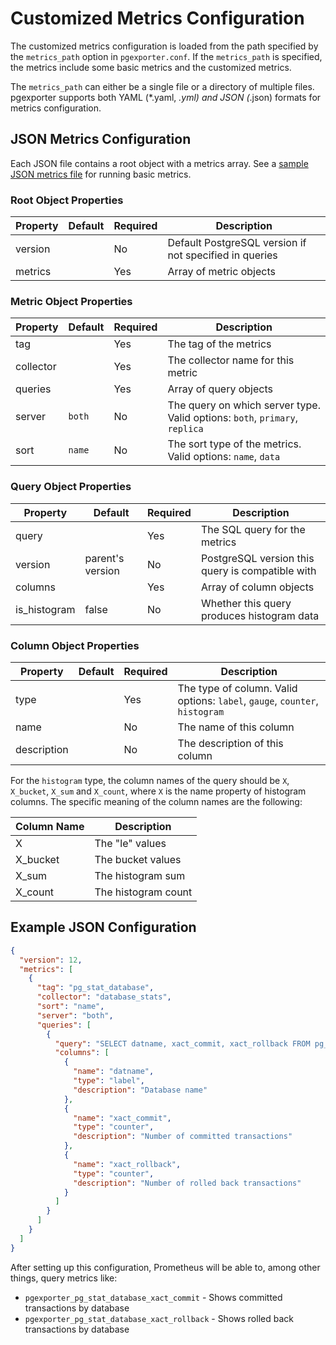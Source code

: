 # Customized Metrics Configuration

The customized metrics configuration is loaded from the path specified by the `metrics_path` option in `pgexporter.conf`. If the `metrics_path` is specified, the metrics include some basic metrics and the customized metrics.

The `metrics_path` can either be a single file or a directory of multiple files. pgexporter supports both YAML (*.yaml, *.yml) and JSON (*.json) formats for metrics configuration.

## JSON Metrics Configuration

Each JSON file contains a root object with a metrics array. See a [sample JSON metrics file](../contrib/json/postgresql-12.json) for running basic metrics.

### Root Object Properties
| Property | Default | Required | Description |
|----------|---------|----------|-------------|
| version  | | No | Default PostgreSQL version if not specified in queries |
| metrics  | | Yes | Array of metric objects |

### Metric Object Properties
| Property | Default | Required | Description |
|----------|---------|----------|-------------|
| tag | | Yes | The tag of the metrics |
| collector | | Yes | The collector name for this metric |
| queries | | Yes | Array of query objects |
| server  | `both` | No | The query on which server type. Valid options: `both`, `primary`, `replica` |
| sort | `name` | No | The sort type of the metrics. Valid options: `name`, `data` |

### Query Object Properties
| Property | Default | Required | Description |
|----------|---------|----------|-------------|
| query | | Yes | The SQL query for the metrics |
| version | parent's version | No | PostgreSQL version this query is compatible with |
| columns | | Yes | Array of column objects |
| is_histogram | false | No | Whether this query produces histogram data |

### Column Object Properties
| Property | Default | Required | Description |
|----------|---------|----------|-------------|
| type | | Yes | The type of column. Valid options: `label`, `gauge`, `counter`, `histogram` |
| name | | No | The name of this column |
| description | | No | The description of this column |

For the `histogram` type, the column names of the query should be `X`, `X_bucket`, `X_sum` and `X_count`, where `X` is the name property of histogram columns. The specific meaning of the column names are the following:

| Column Name | Description |
|-------------|-------------|
| X           | The "le" values |
| X_bucket    | The bucket values |
| X_sum       | The histogram sum |
| X_count     | The histogram count |

## Example JSON Configuration

```json
{
  "version": 12,
  "metrics": [
    {
      "tag": "pg_stat_database",
      "collector": "database_stats",
      "sort": "name",
      "server": "both",
      "queries": [
        {
          "query": "SELECT datname, xact_commit, xact_rollback FROM pg_stat_database WHERE datname != 'template0'",
          "columns": [
            {
              "name": "datname",
              "type": "label",
              "description": "Database name"
            },
            {
              "name": "xact_commit",
              "type": "counter",
              "description": "Number of committed transactions"
            },
            {
              "name": "xact_rollback",
              "type": "counter",
              "description": "Number of rolled back transactions"
            }
          ]
        }
      ]
    }
  ]
}
```
After setting up this configuration, Prometheus will be able to, among other things, query metrics like:
- `pgexporter_pg_stat_database_xact_commit` - Shows committed transactions by database
- `pgexporter_pg_stat_database_xact_rollback` - Shows rolled back transactions by database

